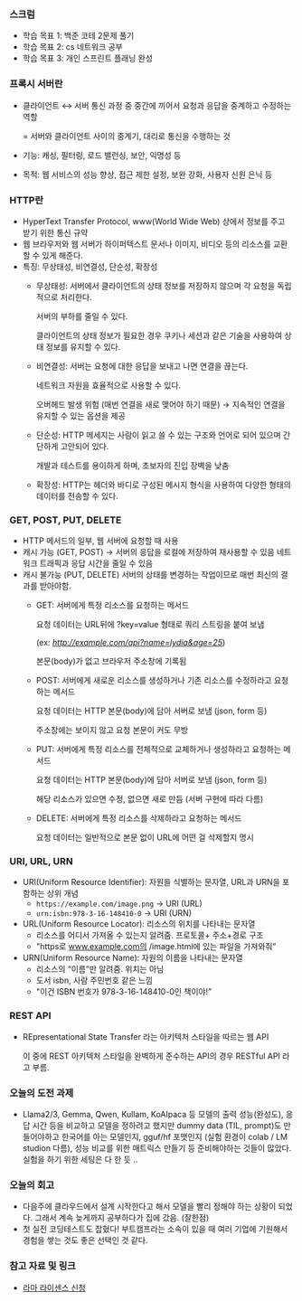 ### 스크럼 
- 학습 목표 1: 백준 코테 2문제 풀기 
- 학습 목표 2: cs 네트워크 공부
- 학습 목표 3: 개인 스프린트 플래닝 완성

### 프록시 서버란

- 클라이언트 ↔ 서버 통신 과정 중 중간에 끼어서 요청과 응답을 중계하고 수정하는 역할
    
    = 서버와 클라이언트 사이의 중계기, 대리로 통신을 수행하는 것
    
- 기능: 캐싱, 필터링, 로드 밸런싱, 보안, 익명성 등
- 목적: 웹 서비스의 성능 향상, 접근 제한 설정, 보완 강화, 사용자 신원 은닉 등

### HTTP란

- HyperText Transfer Protocol, www(World Wide Web) 상에서 정보를 주고 받기 위한 통신 규약
- 웹 브라우저와 웹 서버가 하이퍼텍스트 문서나 이미지, 비디오 등의 리소스를 교환할 수 있게 해준다.
- 특징: 무상태성, 비연결성, 단순성, 확장성
    - 무상태성: 서버에서 클라이언트의 상태 정보를 저장하지 않으며 각 요청을 독립적으로 처리한다.
        
        서버의 부하를 줄일 수 있다.
        
        클라이언트의 상태 정보가 필요한 경우 쿠키나 세션과 같은 기술을 사용하여 상태 정보를 유지할 수 있다.
        
    - 비연결성: 서버는 요청에 대한 응답을 보내고 나면 연결을 끊는다.
        
        네트워크 자원을 효율적으로 사용할 수 있다.
        
        오버헤드 발생 위험 (매번 연결을 새로 맺어야 하기 때문) → 지속적인 연결을 유지할 수 있는 옵션을 제공
        
    - 단순성: HTTP 메세지는 사람이 읽고 쓸 수 있는 구조와 언어로 되어 있으며 간단하게 고안되어 있다.
        
        개발과 테스트를 용이하게 하며, 초보자의 진입 장벽을 낮춤
        
    - 확장성: HTTP는 헤더와 바디로 구성된 메시지 형식을 사용하여 다양한 형태의 데이터를 전송할 수 있다.
        
        

### GET, POST, PUT, DELETE

- HTTP 메서드의 일부, 웹 서버에 요청할 때 사용
- 캐시 가능 (GET, POST) → 서버의 응답을 로컬에 저장하여 재사용할 수 있음
네트워크 트래픽과 응답 시간을 줄일 수 있음
- 캐시 불가능 (PUT, DELETE) 
서버의 상태를 변경하는 작업이므로 매번 최신의 결과를 받아야함.
    - GET: 서버에게 특정 리소스를 요청하는 메서드
        
        요청 데이터는 URL뒤에 ?key=value 형태로 쿼리 스트링을 붙여 보냄
        
        (ex: *http://example.com/api?name=lydia&age=25*)
        
        본문(body)가 없고 브라우저 주소창에 기록됨
        
    - POST: 서버에게 새로운 리소스를 생성하거나 기존 리소스를 수정하라고 요청하는 메서드
        
        요청 데이터는 HTTP 본문(body)에 담아 서버로 보냄 (json, form 등)
        
        주소창에는 보이지 않고 요청 본문이 커도 무방
        
    - PUT: 서버에게 특정 리소스를 전체적으로 교체하거나 생성하라고 요청하는 메서드
        
        요청 데이터는 HTTP 본문(body)에 담아 서버로 보냄 (json, form 등)
        
        해당 리소스가 있으면 수정, 없으면 새로 만듬 (서버 구현에 따라 다름)
        
    - DELETE: 서버에게 특정 리소스를 삭제하라고 요청하는 메서드
        
        요청 데이터는 일반적으로 본문 없이 URL에 어떤 걸 삭제할지 명시
        
    

### URI, URL, URN

- URI(Uniform Resource Identifier): 자원을 식별하는 문자열, URL과 URN을 포함하는 상위 개념
    - `https://example.com/image.png` → URI (URL)
    - `urn:isbn:978-3-16-148410-0` → URI (URN)
- URL(Uniform Resource Locator): 리소스의 위치를 나타내는 문자열
    - 리소스를 어디서 가져올 수 있는지 알려줌. 프로토콜+ 주소+경로 구조
    - "https로 www.example.com의 /image.html에 있는 파일을 가져와줘”
- URN(Uniform Resource Name): 자원의 이름을 나타내는 문자열
    - 리소스의 “이름”만 알려줌. 위치는 아님
    - 도서 isbn, 사람 주민번호 같은 느낌
    - "이건 ISBN 번호가 978-3-16-148410-0인 책이야!”

### REST API

- REpresentational State Transfer 라는 아키텍처 스타일을 따르는 웹 API
    
    이 중에 REST 아키텍처 스타일을 완벽하게 준수하는 API의 경우 RESTful API 라고 부름.

### 오늘의 도전 과제
- Llama2/3, Gemma, Qwen, Kullam, KoAIpaca 등 모델의 출력 성능(완성도), 응답 시간 등을 비교하고 모델을 정하려고 했지만
  dummy data (TIL, prompt)도 만들어야하고 한국어를 아는 모델인지, gguf/hf 포맷인지 (실험 환경이 colab / LM studion 다름), 성능 비교를 위한 매트릭스 만들기 등 준비해야하는 것들이 많았다.
  실험을 하기 위한 세팅은 다 한 듯 .. 
  
### 오늘의 회고
- 다음주에 클라우드에서 설계 시작한다고 해서 모델을 빨리 정해야 하는 상황이 되었다.
  그래서 계속 늦게까지 공부하다가 집에 갔음. (잘한점)
- 첫 실전 코딩테스트도 잡혔다! 부트캠프라는 소속이 있을 때 여러 기업에 기원해서 경험을 쌓는 것도 좋은 선택인 것 같다.

### 참고 자료 및 링크
- [라마 라이센스 신청](https://www.llama.com/llama-downloads/)
